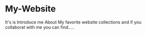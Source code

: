 # My-Website
It's is Introduce me About My favorite website collections and if you collaborat with me you can find.....
